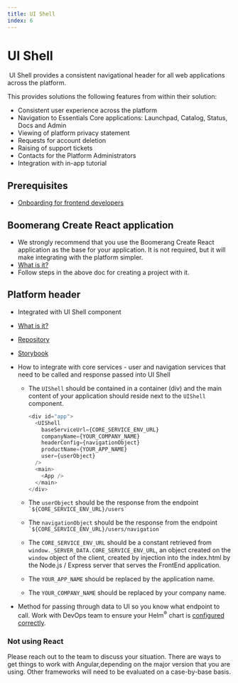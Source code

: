 ```yaml
---
title: UI Shell
index: 6
---
```


# UI Shell

​
UI Shell provides a consistent navigational header for all web applications across the platform.

This provides solutions the following features from within their solution:

- Consistent user experience across the platform
- Navigation to Essentials Core applications: Launchpad, Catalog, Status, Docs and Admin
- Viewing of platform privacy statement
- Requests for account deletion
- Raising of support tickets
- Contacts for the Platform Administrators
- Integration with in-app tutorial

## Prerequisites

- [Onboarding for frontend developers](/ise/development/frontend-onboarding)
  ​

## Boomerang Create React application

- We strongly recommend that you use the Boomerang Create React application as the base for your application. It is not required, but it will make integrating with the platform simpler.
- [What is it?](/ise/development/boomerang-create-react-app)
- Follow steps in the above doc for creating a project with it.
  ​

## Platform header

- Integrated with UI Shell component
- [What is it?](/essentials-core/architecture/framework-architecture#ui-shell)
- [Repository](https://github.com/boomerang-io/carbon-addons-boomerang-react)
- [Storybook](https://carbon-addons-boomerang-react.netlify.app/?path=/story/uishell--default)
- How to integrate with core services - user and navigation services that need to be called and response passed into UI Shell
  ​

  - The `UIShell` should be contained in a container (div) and the main content of your application should reside next to the `UIShell` component.

    ```js
    <div id="app">
      <UIShell
        baseServiceUrl={CORE_SERVICE_ENV_URL}
        companyName={YOUR_COMPANY_NAME}
        headerConfig={navigationObject}
        productName={YOUR_APP_NAME}
        user={userObject}
      />
      <main>
        <App />
      </main>
    </div>
    ```

  - The `userObject` should be the response from the endpoint `` `${CORE_SERVICE_ENV_URL}/users` ``
  - The `navigationObject` should be the response from the endpoint `` `${CORE_SERVICE_ENV_URL}/users/navigation` ``
  - The `CORE_SERVICE_ENV_URL` should be a constant retrieved from `window._SERVER_DATA.CORE_SERVICE_ENV_URL`, an object created on the `window` object of the client, created by injection into the index.html by the Node.js / Express server that serves the FrontEnd application.
  - The `YOUR_APP_NAME` should be replaced by the application name.
  - The `YOUR_COMPANY_NAME` should be replaced by your company name.
    ​

- Method for passing through data to UI so you know what endpoint to call. Work with DevOps team to ensure your Helm<sup>®</sup> chart is [configured correctly](/boomerang/architecture/configuration-architecture#configuration-architecture).
  ​

### Not using React

Please reach out to the team to discuss your situation. There are ways to get things to work with Angular,depending on the major version that you are using. Other frameworks will need to be evaluated on a case-by-base basis.
